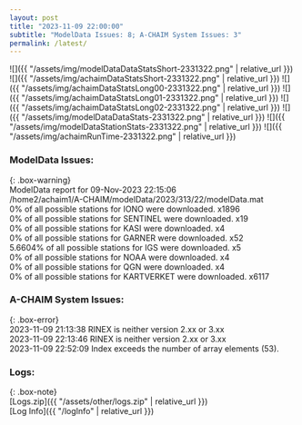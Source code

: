 ```yaml
---
layout: post
title: "2023-11-09 22:00:00"
subtitle: "ModelData Issues: 8; A-CHAIM System Issues: 3"
permalink: /latest/
---
```


![]({{ "/assets/img/modelDataDataStatsShort-2331322.png" | relative_url }})
![]({{ "/assets/img/achaimDataStatsShort-2331322.png" | relative_url }})
![]({{ "/assets/img/achaimDataStatsLong00-2331322.png" | relative_url }})
![]({{ "/assets/img/achaimDataStatsLong01-2331322.png" | relative_url }})
![]({{ "/assets/img/achaimDataStatsLong02-2331322.png" | relative_url }})
![]({{ "/assets/img/modelDataDataStats-2331322.png" | relative_url }})
![]({{ "/assets/img/modelDataStationStats-2331322.png" | relative_url }})
![]({{ "/assets/img/achaimRunTime-2331322.png" | relative_url }})


### ModelData Issues:  
  
{: .box-warning}  
 ModelData report for 09-Nov-2023 22:15:06   
 /home2/achaim1/A-CHAIM/modelData/2023/313/22/modelData.mat   
 0% of all possible stations for IONO were downloaded. x1896   
 0% of all possible stations for SENTINEL were downloaded. x19   
 0% of all possible stations for KASI were downloaded. x4   
 0% of all possible stations for GARNER were downloaded. x52   
 5.6604% of all possible stations for IGS were downloaded. x5   
 0% of all possible stations for NOAA were downloaded. x4   
 0% of all possible stations for QGN were downloaded. x4   
 0% of all possible stations for KARTVERKET were downloaded. x6117   
  
### A-CHAIM System Issues:  
  
{: .box-error}  
2023-11-09 21:13:38 RINEX is neither version 2.xx or 3.xx  
2023-11-09 22:13:46 RINEX is neither version 2.xx or 3.xx  
2023-11-09 22:52:09 Index exceeds the number of array elements (53).  

### Logs:  
  
{: .box-note}  
[Logs.zip]({{ "/assets/other/logs.zip" | relative_url }})  
[Log Info]({{ "/logInfo" | relative_url }})  
